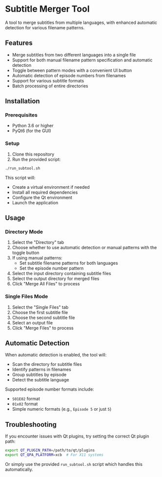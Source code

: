 # Subtitle Merger Tool

A tool to merge subtitles from multiple languages, with enhanced automatic detection for various filename patterns.

## Features

- Merge subtitles from two different languages into a single file
- Support for both manual filename pattern specification and automatic detection
- Toggle between pattern modes with a convenient UI button
- Automatic detection of episode numbers from filenames
- Support for various subtitle formats
- Batch processing of entire directories

## Installation

### Prerequisites

- Python 3.6 or higher
- PyQt6 (for the GUI)

### Setup

1. Clone this repository
2. Run the provided script:

```bash
./run_subtool.sh
```

This script will:
- Create a virtual environment if needed
- Install all required dependencies
- Configure the Qt environment
- Launch the application

## Usage

### Directory Mode

1. Select the "Directory" tab
2. Choose whether to use automatic detection or manual patterns with the toggle button
3. If using manual patterns:
   - Set subtitle filename patterns for both languages
   - Set the episode number pattern
4. Select the input directory containing subtitle files
5. Select the output directory for merged files
6. Click "Merge All Files" to process

### Single Files Mode

1. Select the "Single Files" tab
2. Choose the first subtitle file
3. Choose the second subtitle file
4. Select an output file
5. Click "Merge Files" to process

## Automatic Detection

When automatic detection is enabled, the tool will:
- Scan the directory for subtitle files
- Identify patterns in filenames
- Group subtitles by episode
- Detect the subtitle language

Supported episode number formats include:
- `S01E02` format
- `01x02` format
- Simple numeric formats (e.g., `Episode 5` or just `5`)

## Troubleshooting

If you encounter issues with Qt plugins, try setting the correct Qt plugin path:

```bash
export QT_PLUGIN_PATH=/path/to/qt/plugins
export QT_QPA_PLATFORM=xcb  # For X11 systems
```

Or simply use the provided `run_subtool.sh` script which handles this automatically.
